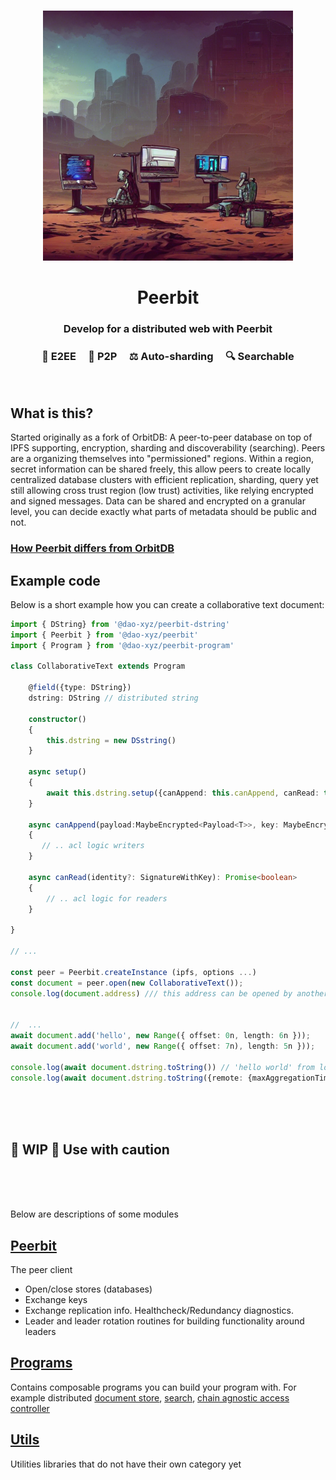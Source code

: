 
<br>
<p align="center">
    <img width="400" src="./peer.png"  alt="Peerbit icon Icon">
</p>

<h1 align="center">
    <strong>
        Peerbit
   </strong>
</h1>

<h3 align="center">
    Develop for a distributed web with Peerbit
</h3>

<h3 align="center">🤫 E2EE &nbsp; &nbsp; 👯 P2P &nbsp; &nbsp; ⚖️ Auto-sharding  &nbsp; &nbsp;  🔍 Searchable</h3>
<br>


## What is this?
Started originally as a fork of OrbitDB: A peer-to-peer database on top of IPFS supporting, encryption, sharding and discoverability (searching). Peers are a organizing themselves into "permissioned" regions. Within a region, secret information can be shared freely, this allow peers to create locally centralized database clusters with efficient replication, sharding, query yet still allowing cross trust region (low trust) activities, like relying encrypted and signed messages. Data can be shared and encrypted on a granular level, you can decide exactly what parts of metadata should be public and not.

### [How Peerbit differs from OrbitDB](./documentation/DIFFERENCE.md)


## Example code 
Below is a short example how you can create a collaborative text document: 

```typescript
import { DString} from '@dao-xyz/peerbit-dstring'
import { Peerbit } from '@dao-xyz/peerbit'
import { Program } from '@dao-xyz/peerbit-program'

class CollaborativeText extends Program
    
    @field({type: DString})
    dstring: DString // distributed string 

    constructor()
    {
        this.dstring = new DSstring()
    }

    async setup()
    {
        await this.dstring.setup({canAppend: this.canAppend, canRead: this.canRead})
    }

    async canAppend(payload:MaybeEncrypted<Payload<T>>, key: MaybeEncrypted<SignatureWithKey>): Promise<boolean>
    {
       // .. acl logic writers
    }

    async canRead(identity?: SignatureWithKey): Promise<boolean>
    {
        // .. acl logic for readers
    }

}

// ... 

const peer = Peerbit.createInstance (ipfs, options ...)
const document = peer.open(new CollaborativeText());
console.log(document.address) /// this address can be opened by another peer 


//  ... 
await document.add('hello', new Range({ offset: 0n, length: 6n }));
await document.add('world', new Range({ offset: 7n), length: 5n }));

console.log(await document.dstring.toString()) // 'hello world' from local store
console.log(await document.dstring.toString({remote: {maxAggregationTime: 3000 }})) // 'hello world' from peers

```

</br>
</br>
</br>

## 🚧 WIP 🚧  Use with caution

</br>
</br>
</br>

Below are descriptions of some modules

## [Peerbit](./packages/client)
The peer client
- Open/close stores (databases)
- Exchange keys
- Exchange replication info. Healthcheck/Redundancy diagnostics. 
- Leader and leader rotation routines for building functionality around leaders

## [Programs](./packages/programs)
Contains composable programs you can build your program with. For example distributed [document store](./packages/programs/data/ddoc), [search](./packages/programs/discovery/dsearch), [chain agnostic access controller](./packages/programs/acl/dynamic-access-controller) 

## [Utils](./packages/utils/)
Utilities libraries that do not have their own category yet
